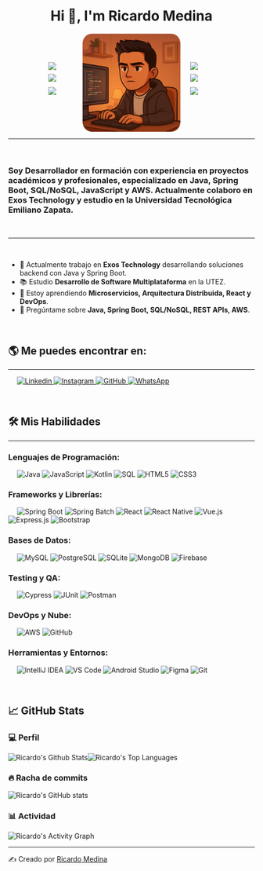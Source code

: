 <h1 align="center">Hi 👋, I'm Ricardo Medina</h1>

<div align="center" style="display: flex; justify-content: center; align-items: center; gap: 20px;">

  <!-- Iconos izquierda -->
  <div style="display: flex; flex-direction: column; gap: 10px;">
    <img src="https://cdn.jsdelivr.net/gh/devicons/devicon/icons/java/java-original.svg" width="50" style="animation: float 3s ease-in-out infinite;">
    <img src="https://cdn.jsdelivr.net/gh/devicons/devicon/icons/spring/spring-original.svg" width="50" style="animation: float 4s ease-in-out infinite;">
    <img src="https://cdn.jsdelivr.net/gh/devicons/devicon/icons/javascript/javascript-original.svg" width="50" style="animation: float 5s ease-in-out infinite;">
  </div>

  <!-- Imagen central -->
  <img src="https://github.com/ricardomv07/ricardomv07/blob/main/me.png" alt="Ricardo Medina" width="200" style="border-radius:20px;"/>

  <!-- Iconos derecha -->
  <div style="display: flex; flex-direction: column; gap: 10px;">
    <img src="https://cdn.jsdelivr.net/gh/devicons/devicon/icons/mysql/mysql-original.svg" width="50" style="animation: float 3s ease-in-out infinite;">
    <img src="https://cdn.jsdelivr.net/gh/devicons/devicon/icons/postgresql/postgresql-original.svg" width="50" style="animation: float 4s ease-in-out infinite;">
    <img src="https://cdn.jsdelivr.net/gh/devicons/devicon/icons/amazonwebservices/amazonwebservices-original.svg" width="50" style="animation: float 5s ease-in-out infinite;">
  </div>

</div>

<!-- Animación flotante CSS -->
<style>
@keyframes float {
  0%, 100% { transform: translateY(0); }
  50% { transform: translateY(-10px); }
}
</style>

-------------------
&emsp;
<h3 align="left">Soy Desarrollador en formación con experiencia en proyectos académicos y profesionales, especializado en Java, Spring Boot, SQL/NoSQL, JavaScript y AWS. Actualmente colaboro en Exos Technology y estudio en la Universidad Tecnológica Emiliano Zapata.</h3>
&emsp;

-------------------
&emsp;

- 🔭 Actualmente trabajo en **Exos Technology** desarrollando soluciones backend con Java y Spring Boot.  
- 📚 Estudio **Desarrollo de Software Multiplataforma** en la UTEZ.  
- 🌱 Estoy aprendiendo **Microservicios, Arquitectura Distribuida, React y DevOps**.  
- 💬 Pregúntame sobre **Java, Spring Boot, SQL/NoSQL, REST APIs, AWS**.  

&emsp;

## 🌎 Me puedes encontrar en:
-------------------

&emsp;
<a href="">
    ![Linkedin](https://img.shields.io/badge/-LinkedIn-blue?style=flat-square&logo=Linkedin&logoColor=white)
</a>
<a href="">
    ![Instagram](https://img.shields.io/badge/-Instagram-000?&logo=Instagram)
</a>
<a href="">
    ![GitHub](https://img.shields.io/github/followers/?label=follow&style=social)
</a>
<a href="">
    ![WhatsApp](https://img.shields.io/badge/-WhatsApp-000?&logo=WhatsApp)
</a>

&emsp;

## 🛠️ Mis Habilidades
-------------------
### Lenguajes de Programación:
&emsp;
![Java](https://img.shields.io/badge/-Java-000?&logo=Java)
![JavaScript](https://img.shields.io/badge/-JavaScript-000?&logo=JavaScript)
![Kotlin](https://img.shields.io/badge/-Kotlin-000?&logo=Kotlin)
![SQL](https://img.shields.io/badge/-SQL-000?&logo=MySQL)
![HTML5](https://img.shields.io/badge/-HTML5-000?&logo=HTML5)
![CSS3](https://img.shields.io/badge/-CSS3-000?&logo=CSS3)

### Frameworks y Librerías:
&emsp;
![Spring Boot](https://img.shields.io/badge/-SpringBoot-000?&logo=Spring)
![Spring Batch](https://img.shields.io/badge/-SpringBatch-000?&logo=Spring)
![React](https://img.shields.io/badge/-React-000?&logo=React)
![React Native](https://img.shields.io/badge/-ReactNative-000?&logo=React)
![Vue.js](https://img.shields.io/badge/-Vue.js-000?&logo=Vue.js)
![Express.js](https://img.shields.io/badge/-Express.js-000?&logo=Express)
![Bootstrap](https://img.shields.io/badge/-Bootstrap-000?&logo=Bootstrap)

### Bases de Datos:
&emsp;
![MySQL](https://img.shields.io/badge/-MySQL-000?&logo=MySQL)
![PostgreSQL](https://img.shields.io/badge/-PostgreSQL-000?&logo=PostgreSQL)
![SQLite](https://img.shields.io/badge/-SQLite-000?&logo=SQLite)
![MongoDB](https://img.shields.io/badge/-MongoDB-000?&logo=MongoDB)
![Firebase](https://img.shields.io/badge/-Firebase-000?&logo=Firebase)

### Testing y QA:
&emsp;
![Cypress](https://img.shields.io/badge/-Cypress-000?&logo=Cypress)
![JUnit](https://img.shields.io/badge/-JUnit-000?&logo=Java)
![Postman](https://img.shields.io/badge/-Postman-000?&logo=Postman)

### DevOps y Nube:
&emsp;
![AWS](https://img.shields.io/badge/-AWS-000?&logo=Amazon-AWS)
![GitHub](https://img.shields.io/badge/-GitHub-000?&logo=GitHub)

### Herramientas y Entornos:
&emsp;
![IntelliJ IDEA](https://img.shields.io/badge/-IntelliJIDEA-000?&logo=IntelliJ-IDEA)
![VS Code](https://img.shields.io/badge/-VS%20Code-000?&logo=Visual-Studio-Code)
![Android Studio](https://img.shields.io/badge/-AndroidStudio-000?&logo=Android-Studio)
![Figma](https://img.shields.io/badge/-Figma-000?&logo=Figma)
![Git](https://img.shields.io/badge/-Git-000?&logo=Git)

&emsp;

## 📈 GitHub Stats

### 💻 Perfil
<img alt="Ricardo's Github Stats" src="https://github-readme-stats.vercel.app/api/?username=&show_icons=true&include_all_commits=true&count_private=true&theme=react&hide_border=true&bg_color=1F222E&title_color=F85D7F&icon_color=F8D866" height="192px"/><img alt="Ricardo's Top Languages" src="https://github-readme-stats.vercel.app/api/top-langs/?username=&langs_count=8&layout=compact&theme=react&hide_border=true&bg_color=1F222E&title_color=F85D7F&icon_color=F8D866" height="192px"/>

### 🔥 Racha de commits
![Ricardo's GitHub stats](https://github-readme-streak-stats.herokuapp.com/?user=&theme=tokyonight)

### 📊 Actividad
<img alt="Ricardo's Activity Graph" src="https://github-readme-activity-graph.cyclic.app/graph/?username=&bg_color=1F222E&color=F8D866&line=F85D7F&point=FFFFFF&hide_border=true" />

------
✍️ Creado por [Ricardo Medina]()
